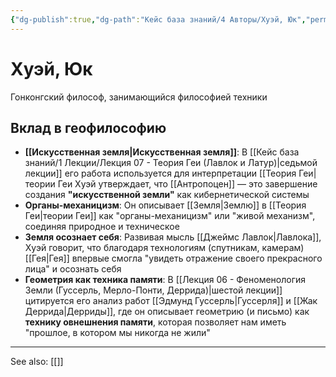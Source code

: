```yaml
---
{"dg-publish":true,"dg-path":"Кейс база знаний/4 Авторы/Хуэй, Юк","permalink":"/kejs-baza-znanij/4-avtory/huej-yuk/"}
---
```


# Хуэй, Юк

Гонконгский философ, занимающийся философией техники

## Вклад в геофилософию
- **[[Искусственная земля\|Искусственная земля]]**: В [[Кейс база знаний/1 Лекции/Лекция 07 - Теория Геи (Лавлок и Латур)\|седьмой лекции]] его работа используется для интерпретации [[Теория Геи\|теории Геи Хуэй утверждает, что [[Антропоцен]] — это завершение создания **"искусственной земли"** как кибернетической системы
- **Органы-механицизм**: Он описывает [[Земля\|Землю]] в [[Теория Геи\|теории Геи]] как "органы-механицизм" или "живой механизм", соединяя природное и техническое
- **Земля осознает себя**: Развивая мысль [[Джеймс Лавлок\|Лавлока]], Хуэй говорит, что благодаря технологиям (спутникам, камерам) [[Гея\|Гея]] впервые смогла "увидеть отражение своего прекрасного лица" и осознать себя
- **Геометрия как техника памяти**: В [[Лекция 06 - Феноменология Земли (Гуссерль, Мерло-Понти, Деррида)\|шестой лекции]] цитируется его анализ работ [[Эдмунд Гуссерль\|Гуссерля]] и [[Жак Деррида\|Дерриды]], где он описывает геометрию (и письмо) как **технику овнешнения памяти**, которая позволяет нам иметь "прошлое, в котором мы никогда не жили"






---
See also:
[[]]

